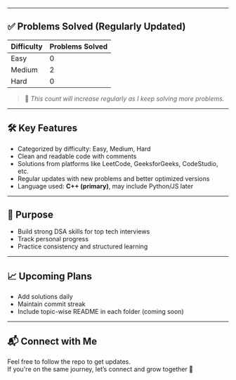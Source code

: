 
---

## ✅ Problems Solved (Regularly Updated)

| Difficulty | Problems Solved |
|------------|------------------|
| Easy       | 0                |
| Medium     | 2                |
| Hard       | 0                |

> 🔄 *This count will increase regularly as I keep solving more problems.*

---

## 🛠️ Key Features

- Categorized by difficulty: Easy, Medium, Hard
- Clean and readable code with comments
- Solutions from platforms like LeetCode, GeeksforGeeks, CodeStudio, etc.
- Regular updates with new problems and better optimized versions
- Language used: **C++ (primary)**, may include Python/JS later

---

## 🚀 Purpose

- Build strong DSA skills for top tech interviews
- Track personal progress
- Practice consistency and structured learning

---

## 📈 Upcoming Plans

- Add solutions daily
- Maintain commit streak
- Include topic-wise README in each folder (coming soon)

---

## 📬 Connect with Me

Feel free to follow the repo to get updates.  
If you're on the same journey, let’s connect and grow together 🚀  

